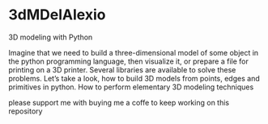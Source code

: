 # 3dMDelAlexio
3D modeling with Python

Imagine that we need to build a three-dimensional model of some object in the python programming language, then visualize it, or prepare a file for printing on a 3D printer. Several libraries are available to solve these problems. Let’s take a look, how to build 3D models from points, edges and primitives in python. How to perform elementary 3D modeling techniques

please support me with buying me a coffe to keep working on this repository 
